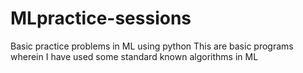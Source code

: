 # MLpractice-sessions
Basic practice problems in ML using python
This are basic programs wherein I have used some standard known algorithms in ML
